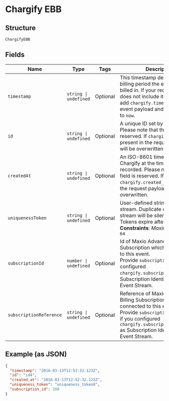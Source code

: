 
# Chargify EBB

## Structure

`ChargifyEBB`

## Fields

| Name | Type | Tags | Description |
|  --- | --- | --- | --- |
| `timestamp` | `string \| undefined` | Optional | This timestamp determines what billing period the event will be billed in. If your request payload does not include it, Chargify will add `chargify.timestamp` to the event payload and set the value to `now`. |
| `id` | `string \| undefined` | Optional | A unique ID set by Chargify. Please note that this field is reserved. If `chargify.id` is present in the request payload, it will be overwritten. |
| `createdAt` | `string \| undefined` | Optional | An ISO-8601 timestamp, set by Chargify at the time each event is recorded. Please note that this field is reserved. If `chargify.created_at` is present in the request payload, it will be overwritten. |
| `uniquenessToken` | `string \| undefined` | Optional | User-defined string scoped per-stream. Duplicate events within a stream will be silently ignored. Tokens expire after 31 days.<br>**Constraints**: *Maximum Length*: `64` |
| `subscriptionId` | `number \| undefined` | Optional | Id of Maxio Advanced Billing Subscription which is connected to this event.<br>Provide `subscription_id` if you configured `chargify.subscription_id` as Subscription Identifier in your Event Stream. |
| `subscriptionReference` | `string \| undefined` | Optional | Reference of Maxio Advanced Billing Subscription which is connected to this event.<br>Provide `subscription_reference` if you configured `chargify.subscription_reference` as Subscription Identifier in your Event Stream. |

## Example (as JSON)

```json
{
  "timestamp": "2016-03-13T12:52:32.123Z",
  "id": "id4",
  "created_at": "2016-03-13T12:52:32.123Z",
  "uniqueness_token": "uniqueness_token0",
  "subscription_id": 200
}
```

